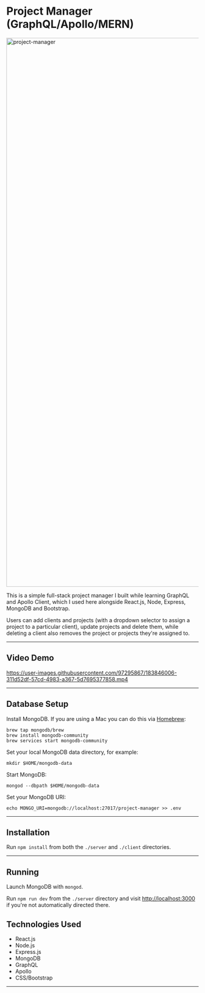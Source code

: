 # Project Manager (GraphQL/Apollo/MERN)

<img width="1440" alt="project-manager" src="https://user-images.githubusercontent.com/97295867/183846410-34f81768-98da-4e8a-993d-249bc3f23ddf.png">

This is a simple full-stack project manager I built while learning GraphQL and Apollo Client, which I used here alongside React.js, Node, Express, MongoDB and Bootstrap.

Users can add clients and projects (with a dropdown selector to assign a project to a particular client), update projects and delete them, while deleting a client also removes the project or projects they're assigned to.

---


## Video Demo

https://user-images.githubusercontent.com/97295867/183846006-311d52df-57cd-4983-a367-5d7695377858.mp4

---

## Database Setup

Install MongoDB. If you are using a Mac you can do this via [Homebrew](https://brew.sh/):

```
brew tap mongodb/brew
brew install mongodb-community
brew services start mongodb-community
```

Set your local MongoDB data directory, for example:

```
mkdir $HOME/mongodb-data
```

Start MongoDB:

```
mongod --dbpath $HOME/mongodb-data
```

Set your MongoDB URI:

```
echo MONGO_URI=mongodb://localhost:27017/project-manager >> .env
```

---

## Installation

Run `npm install` from both the `./server` and `./client` directories.

---

## Running

Launch MongoDB with `mongod`.

Run `npm run dev` from the `./server` directory and visit [http://localhost:3000](http://localhost:3000) if you're not automatically directed there.

## Technologies Used

* React.js
* Node.js
* Express.js
* MongoDB
* GraphQL
* Apollo
* CSS/Bootstrap

---
